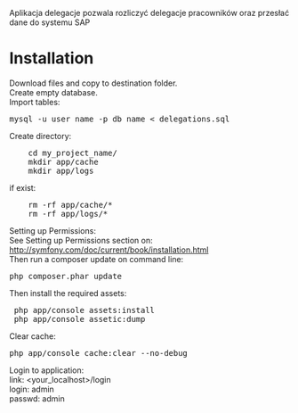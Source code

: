 Aplikacja delegacje pozwala rozliczyć delegacje pracowników oraz przesłać dane do systemu SAP

<h1>Installation</h1>

Download files and copy to destination folder.</br>
Create empty database.</br>
Import tables:</br>
<pre>
mysql -u user_name -p db_name < delegations.sql
</pre>
Create directory:</br>
<pre>
    cd my_project_name/
    mkdir app/cache
    mkdir app/logs
</pre>
if exist:</br>
<pre>
    rm -rf app/cache/*
    rm -rf app/logs/*
</pre>
Setting up Permissions:</br>
See Setting up Permissions section on:</br>
http://symfony.com/doc/current/book/installation.html</br>
Then run a composer update on command line:
<pre>php composer.phar update</pre>
Then install the required assets:
<pre>
 php app/console assets:install
 php app/console assetic:dump
</pre>
Clear cache:
<pre>
php app/console cache:clear --no-debug
</pre>
Login to application:</br>
link: <your_localhost>/login</br>
login: admin</br>
passwd: admin</br>